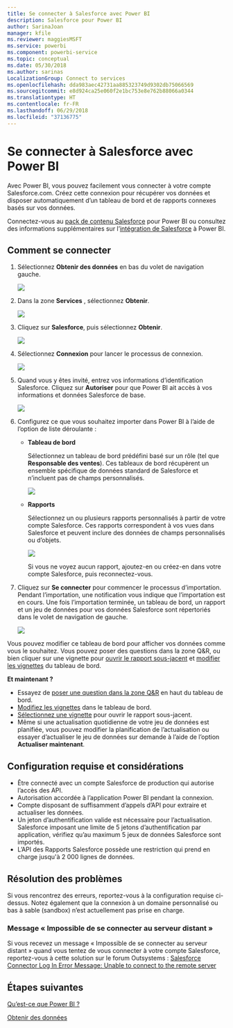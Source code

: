 ```yaml
---
title: Se connecter à Salesforce avec Power BI
description: Salesforce pour Power BI
author: SarinaJoan
manager: kfile
ms.reviewer: maggiesMSFT
ms.service: powerbi
ms.component: powerbi-service
ms.topic: conceptual
ms.date: 05/30/2018
ms.author: sarinas
LocalizationGroup: Connect to services
ms.openlocfilehash: dda983aec42731aa885323749d9302db75066569
ms.sourcegitcommit: e8d924ca25e060f2e1bc753e8e762b88066a0344
ms.translationtype: HT
ms.contentlocale: fr-FR
ms.lasthandoff: 06/29/2018
ms.locfileid: "37136775"
---
```

# <a name="connect-to-salesforce-with-power-bi"></a>Se connecter à Salesforce avec Power BI
Avec Power BI, vous pouvez facilement vous connecter à votre compte Salesforce.com. Créez cette connexion pour récupérer vos données et disposer automatiquement d’un tableau de bord et de rapports connexes basés sur vos données.

Connectez-vous au [pack de contenu Salesforce](https://app.powerbi.com/getdata/services/salesforce) pour Power BI ou consultez des informations supplémentaires sur l’[intégration de Salesforce](https://powerbi.microsoft.com/integrations/salesforce) à Power BI.

## <a name="how-to-connect"></a>Comment se connecter
1. Sélectionnez **Obtenir des données** en bas du volet de navigation gauche.
   
   ![](media/service-connect-to-salesforce/pbi_getdata.png) 
2. Dans la zone **Services** , sélectionnez **Obtenir**.
   
   ![](media/service-connect-to-salesforce/pbi_getservices.png) 
3. Cliquez sur **Salesforce**, puis sélectionnez **Obtenir**.  
   
   ![](media/service-connect-to-salesforce/salesforce.png)
4. Sélectionnez **Connexion** pour lancer le processus de connexion.
   
    ![](media/service-connect-to-salesforce/dialog.png)
5. Quand vous y êtes invité, entrez vos informations d’identification Salesforce. Cliquez sur **Autoriser** pour que Power BI ait accès à vos informations et données Salesforce de base.
   
   ![](media/service-connect-to-salesforce/sf_authorize.png)
6. Configurez ce que vous souhaitez importer dans Power BI à l’aide de l’option de liste déroulante :
   
   * **Tableau de bord**
     
     Sélectionnez un tableau de bord prédéfini basé sur un rôle (tel que **Responsable des ventes**). Ces tableaux de bord récupèrent un ensemble spécifique de données standard de Salesforce et n’incluent pas de champs personnalisés.
     
     ![](media/service-connect-to-salesforce/pbi_salesforcechooserole.png)
   * **Rapports**
     
     Sélectionnez un ou plusieurs rapports personnalisés à partir de votre compte Salesforce. Ces rapports correspondent à vos vues dans Salesforce et peuvent inclure des données de champs personnalisés ou d’objets.
     
     ![](media/service-connect-to-salesforce/pbi_salesforcereports.png)
     
     Si vous ne voyez aucun rapport, ajoutez-en ou créez-en dans votre compte Salesforce, puis reconnectez-vous.
7. Cliquez sur **Se connecter** pour commencer le processus d’importation. Pendant l’importation, une notification vous indique que l’importation est en cours. Une fois l’importation terminée, un tableau de bord, un rapport et un jeu de données pour vos données Salesforce sont répertoriés dans le volet de navigation de gauche.
   
   ![](media/service-connect-to-salesforce/pbi_getdatasalesforcedash.png)

Vous pouvez modifier ce tableau de bord pour afficher vos données comme vous le souhaitez. Vous pouvez poser des questions dans la zone Q&R, ou bien cliquer sur une vignette pour [ouvrir le rapport sous-jacent](service-dashboard-tiles.md) et [modifier les vignettes](service-dashboard-edit-tile.md) du tableau de bord.

**Et maintenant ?**

* Essayez de [poser une question dans la zone Q&R](power-bi-q-and-a.md) en haut du tableau de bord.
* [Modifiez les vignettes](service-dashboard-edit-tile.md) dans le tableau de bord.
* [Sélectionnez une vignette](service-dashboard-tiles.md) pour ouvrir le rapport sous-jacent.
* Même si une actualisation quotidienne de votre jeu de données est planifiée, vous pouvez modifier la planification de l’actualisation ou essayer d’actualiser le jeu de données sur demande à l’aide de l’option **Actualiser maintenant**.

## <a name="system-requirements-and-considerations"></a>Configuration requise et considérations
- Être connecté avec un compte Salesforce de production qui autorise l’accès des API.
- Autorisation accordée à l’application Power BI pendant la connexion.
- Compte disposant de suffisamment d’appels d’API pour extraire et actualiser les données.
- Un jeton d’authentification valide est nécessaire pour l’actualisation. Salesforce imposant une limite de 5 jetons d’authentification par application, vérifiez qu’au maximum 5 jeux de données Salesforce sont importés.
- L’API des Rapports Salesforce possède une restriction qui prend en charge jusqu'à 2 000 lignes de données.


## <a name="troubleshooting"></a>Résolution des problèmes
Si vous rencontrez des erreurs, reportez-vous à la configuration requise ci-dessus. Notez également que la connexion à un domaine personnalisé ou bas à sable (sandbox) n’est actuellement pas prise en charge.

### <a name="unable-to-connect-to-the-remote-server-message"></a>Message « Impossible de se connecter au serveur distant »

Si vous recevez un message « Impossible de se connecter au serveur distant » quand vous tentez de vous connecter à votre compte Salesforce, reportez-vous à cette solution sur le forum Outsystems : [Salesforce Connector Log In Error Message: Unable to connect to the remote server](https://www.outsystems.com/forums/Forum_TopicView.aspx?TopicId=17674&TopicName=log-in-error-message-unable-to-connect-to-the-remote-server&)


## <a name="next-steps"></a>Étapes suivantes
[Qu’est-ce que Power BI ?](power-bi-overview.md)

[Obtenir des données](service-get-data.md)

